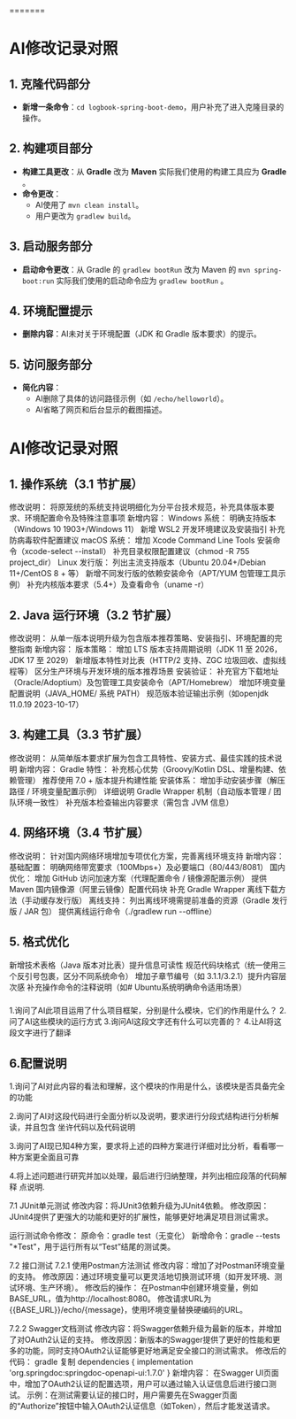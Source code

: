

=======
<!-- by 唐文广 -->
# AI修改记录对照

## 1. 克隆代码部分
- **新增一条命令**：`cd logbook-spring-boot-demo`，用户补充了进入克隆目录的操作。

## 2. 构建项目部分
- **构建工具更改**：从 **Gradle** 改为 **Maven** 实际我们使用的构建工具应为 **Gradle** 。
- **命令更改**：
  - AI使用了 `mvn clean install`。
  - 用户更改为 `gradlew build`。
  
## 3. 启动服务部分
- **启动命令更改**：从 Gradle 的 `gradlew bootRun` 改为 Maven 的 `mvn spring-boot:run` 实际我们使用的启动命令应为 `gradlew bootRun` 。

## 4. 环境配置提示
- **删除内容**：AI未对关于环境配置（JDK 和 Gradle 版本要求）的提示。

## 5. 访问服务部分
- **简化内容**：
  - AI删除了具体的访问路径示例（如 `/echo/helloworld`）。
  - AI省略了网页和后台显示的截图描述。

<!-- by 莫永启 -->
# AI修改记录对照

## 1. 操作系统（3.1 节扩展）
修改说明：
将原笼统的系统支持说明细化为分平台技术规范，补充具体版本要求、环境配置命令及特殊注意事项
新增内容：
Windows 系统：
明确支持版本（Windows 10 1903+/Windows 11）
新增 WSL2 开发环境建议及安装指引
补充防病毒软件配置建议
macOS 系统：
增加 Xcode Command Line Tools 安装命令（xcode-select --install）
补充目录权限配置建议（chmod -R 755 project_dir）
Linux 发行版：
列出主流支持版本（Ubuntu 20.04+/Debian 11+/CentOS 8 + 等）
新增不同发行版的依赖安装命令（APT/YUM 包管理工具示例）
补充内核版本要求（5.4+）及查看命令（uname -r）
## 2. Java 运行环境（3.2 节扩展）
修改说明：
从单一版本说明升级为包含版本推荐策略、安装指引、环境配置的完整指南
新增内容：
版本策略：
增加 LTS 版本支持周期说明（JDK 11 至 2026，JDK 17 至 2029）
新增版本特性对比表（HTTP/2 支持、ZGC 垃圾回收、虚拟线程等）
区分生产环境与开发环境的版本推荐场景
安装验证：
补充官方下载地址（Oracle/Adoptium）及包管理工具安装命令（APT/Homebrew）
增加环境变量配置说明（JAVA_HOME/ 系统 PATH）
规范版本验证输出示例（如openjdk 11.0.19 2023-10-17）
## 3. 构建工具（3.3 节扩展）
修改说明：
从简单版本要求扩展为包含工具特性、安装方式、最佳实践的技术说明
新增内容：
Gradle 特性：
补充核心优势（Groovy/Kotlin DSL、增量构建、依赖管理）
推荐使用 7.0 + 版本提升构建性能
安装体系：
增加手动安装步骤（解压路径 / 环境变量配置示例）
详细说明 Gradle Wrapper 机制（自动版本管理 / 团队环境一致性）
补充版本检查输出内容要求（需包含 JVM 信息）
## 4. 网络环境（3.4 节扩展）
修改说明：
针对国内网络环境增加专项优化方案，完善离线环境支持
新增内容：
基础配置：
明确网络带宽要求（100Mbps+）及必要端口（80/443/8081）
国内优化：
增加 GitHub 访问加速方案（代理配置命令 / 镜像源配置示例）
提供 Maven 国内镜像源（阿里云镜像）配置代码块
补充 Gradle Wrapper 离线下载方法（手动缓存发行版）
离线支持：
列出离线环境需提前准备的资源（Gradle 发行版 / JAR 包）
提供离线运行命令（./gradlew run --offline）
## 5. 格式优化
新增技术表格（Java 版本对比表）提升信息可读性
规范代码块格式（统一使用三个反引号包裹，区分不同系统命令）
增加子章节编号（如 3.1.1/3.2.1）提升内容层次感
补充操作命令的注释说明（如# Ubuntu系统明确命令适用场景）



<!--by伍师杰-->
### 
1.询问了AI此项目运用了什么项目框架，分别是什么模块，它们的作用是什么？
2.问了AI这些模块的运行方式
3.询问AI这段文字还有什么可以完善的？
4.让AI将这段文字进行了翻译


<!--by陆发欣-->
## 6.配置说明
1.询问了AI对此内容的看法和理解，这个模块的作用是什么，该模块是否具备完全的功能

2.询问了AI对这段代码进行全面分析以及说明，要求进行分段式结构进行分析解读，并且包含
坐许代码以及代码说明

3.询问了AI现已知4种方案，要求将上述的四种方案进行详细对比分析，看看哪一种方案更全面且可靠

4.将上述问题进行研究并加以处理，最后进行归纳整理，并列出相应段落的代码解释
点说明.


<!-- by 谢鹏飞 -->
7.1 JUnit单元测试
修改内容：将JUnit3依赖升级为JUnit4依赖。
修改原因：JUnit4提供了更强大的功能和更好的扩展性，能够更好地满足项目测试需求。

运行测试命令修改：
原命令：gradle test（无变化）
新增命令：gradle --tests "*Test"，用于运行所有以“Test”结尾的测试类。

7.2 接口测试
7.2.1 使用Postman方法测试
修改内容：增加了对Postman环境变量的支持。
修改原因：通过环境变量可以更灵活地切换测试环境（如开发环境、测试环境、生产环境）。
修改后的操作：
在Postman中创建环境变量，例如BASE_URL，值为http://localhost:8080。
修改请求URL为{{BASE_URL}}/echo/{message}，使用环境变量替换硬编码的URL。

7.2.2 Swagger文档测试
修改内容：将Swagger依赖升级为最新的版本，并增加了对OAuth2认证的支持。
修改原因：新版本的Swagger提供了更好的性能和更多的功能，同时支持OAuth2认证能够更好地满足安全接口的测试需求。
修改后的代码：
gradle
复制
dependencies {
    implementation 'org.springdoc:springdoc-openapi-ui:1.7.0'
}
新增内容：
在Swagger UI页面中，增加了OAuth2认证的配置选项，用户可以通过输入认证信息后进行接口测试。
示例：在测试需要认证的接口时，用户需要先在Swagger页面的“Authorize”按钮中输入OAuth2认证信息（如Token），然后才能发送请求。

